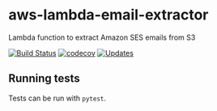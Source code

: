 # aws-lambda-email-extractor
Lambda function to extract Amazon SES emails from S3

[![Build Status](https://travis-ci.com/vag-fuel/aws-lambda-email-extractor.svg?branch=master)](https://travis-ci.com/vag-fuel/aws-lambda-email-extractor)
[![codecov](https://codecov.io/gh/vag-fuel/aws-lambda-email-extractor/branch/master/graph/badge.svg)](https://codecov.io/gh/vag-fuel/aws-lambda-email-extractor)
[![Updates](https://pyup.io/repos/github/vag-fuel/aws-lambda-email-extractor/shield.svg)](https://pyup.io/repos/github/vag-fuel/aws-lambda-email-extractor/)

## Running tests

Tests can be run with `pytest`.
